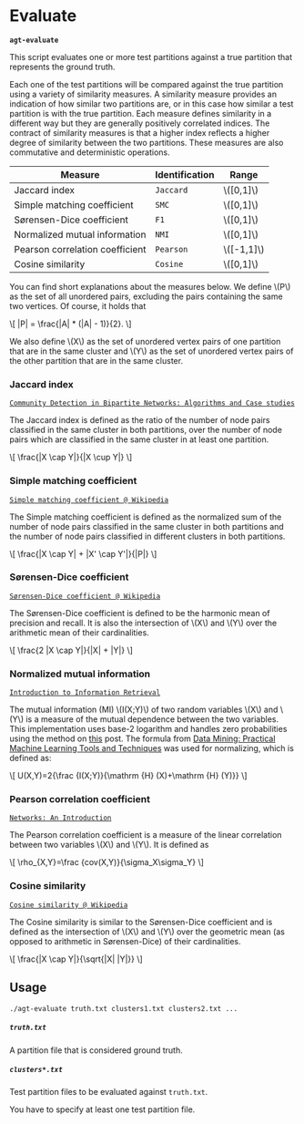 # Evaluate

**`agt-evaluate`**

This script evaluates one or more test partitions against a true partition that
represents the ground truth.

Each one of the test partitions will be compared against the true partition
using a variety of similarity measures. A similarity measure provides an
indication of how similar two partitions are, or in this case how similar a test
partition is with the true partition. Each measure defines similarity in a
different way but they are generally positively correlated indices. The contract
of similarity measures is that a higher index reflects a higher degree of
similarity between the two partitions. These measures are also commutative and
deterministic operations.

Measure                         | Identification | Range        |
------------------------------- | -------------- | ------------ |
Jaccard index                   | `Jaccard`      | \\([0,1]\\)  |
Simple matching coefficient     | `SMC`          | \\([0,1]\\)  |
Sørensen-Dice coefficient       | `F1`           | \\([0,1]\\)  |
Normalized mutual information   | `NMI`          | \\([0,1]\\)  |
Pearson correlation coefficient | `Pearson`      | \\([-1,1]\\) |
Cosine similarity               | `Cosine`       | \\([0,1]\\)  |

[1]: https://doi.org/10.1007/978-3-662-47824-0_2

You can find short explanations about the measures below. We define \\(P\\) as
the set of all unordered pairs, excluding the pairs containing the same two
vertices. Of course, it holds that

\\[
|P| = \frac{|A| * (|A| - 1)}{2}.
\\]

We also define \\(X\\) as the set of unordered vertex pairs of one partition
that are in the same cluster and \\(Y\\) as the set of unordered vertex pairs of
the other partition that are in the same cluster.

### Jaccard index

[`Community Detection in Bipartite Networks: Algorithms and Case studies`](https://doi.org/10.1007/978-3-662-47824-0_2)

The Jaccard index is defined as the ratio of the number of node pairs classified
in the same cluster in both partitions, over the number of node pairs which are
classified in the same cluster in at least one partition.

\\[
\frac{|X \\cap Y|}{|X \\cup Y|}
\\]

### Simple matching coefficient

[`Simple matching coefficient @ Wikipedia`](https://en.wikipedia.org/wiki/Simple_matching_coefficient)

The Simple matching coefficient is defined as the normalized sum of the number
of node pairs classified in the same cluster in both partitions and the number
of node pairs classified in different clusters in both partitions.

\\[
\frac{|X \\cap Y| + |X' \\cap Y'|}{|P|}
\\]

### Sørensen-Dice coefficient

[`Sørensen-Dice coefficient @ Wikipedia`](https://en.wikipedia.org/wiki/S%C3%B8rensen%E2%80%93Dice_coefficient)

The Sørensen-Dice coefficient is defined to be the harmonic mean of precision
and recall. It is also the intersection of \\(X\\) and \\(Y\\) over the
arithmetic mean of their cardinalities.

\\[
\frac{2 |X \\cap Y|}{|X| + |Y|}
\\]

### Normalized mutual information

[`Introduction to Information Retrieval`](https://nlp.stanford.edu/IR-book/information-retrieval-book.html)

The mutual information (MI) \\(I(X;Y)\\) of two random variables \\(X\\) and
\\(Y\\) is a measure of the mutual dependence between the two variables. This
implementation uses base-2 logarithm and handles zero probabilities using the
method on
[this](https://stats.stackexchange.com/questions/73502/conditional-mutual-information-and-how-to-deal-with-zero-probabilities)
post. The formula from
[Data Mining: Practical Machine Learning Tools and Techniques](https://www.cs.waikato.ac.nz/~ml/weka/book.html)
was used for normalizing, which is defined as:

\\[
U(X,Y)=2{\\frac {I(X;Y)}{\\mathrm {H} (X)+\\mathrm {H} (Y)}}
\\]

### Pearson correlation coefficient

[`Networks: An Introduction`](https://doi.org/10.1093/acprof:oso/9780199206650.003.0007)

The Pearson correlation coefficient is a measure of the linear correlation
between two variables \\(X\\) and \\(Y\\). It is defined as

\\[
\\rho_{X,Y}=\\frac {cov(X,Y)}{\\sigma_X\\sigma_Y}
\\]

### Cosine similarity

[`Cosine similarity @ Wikipedia`](https://en.wikipedia.org/wiki/Cosine_similarity)

The Cosine similarity is similar to the Sørensen-Dice coefficient and is defined
as the intersection of \\(X\\) and \\(Y\\) over the geometric mean (as opposed
to arithmetic in Sørensen-Dice) of their cardinalities.

\\[
\frac{|X \\cap Y|}{\\sqrt{|X| |Y|}}
\\]

## Usage

```
./agt-evaluate truth.txt clusters1.txt clusters2.txt ...
```

##### `truth.txt`

A partition file that is considered ground truth.

##### `clusters*.txt`

Test partition files to be evaluated against `truth.txt`.

You have to specify at least one test partition file.

